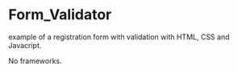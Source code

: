 # Form_Validator

<p>example of a registration form with validation with HTML, CSS and Javacript. </p>
<p>No frameworks. </p>
